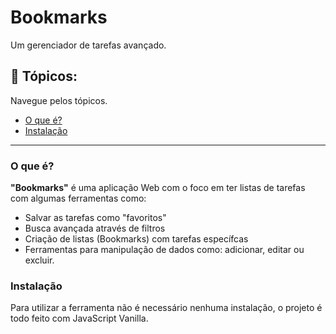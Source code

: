 # Bookmarks
Um gerenciador de tarefas avançado.

[comment]: <> (Section destinated to this README topics)
## 📝 Tópicos:
Navegue pelos tópicos.

 - [O que é?](#o-que-é?)
 - [Instalação](#instalação)

---

### O que é?
**"Bookmarks"** é uma aplicação Web com o foco em ter listas de tarefas com algumas ferramentas como:
- Salvar as tarefas como "favoritos"
- Busca avançada através de filtros
- Criação de listas (Bookmarks) com tarefas específcas
- Ferramentas para manipulação de dados como: adicionar, editar ou excluir.

### Instalação
Para utilizar a ferramenta não é necessário nenhuma instalação, o projeto é todo feito com JavaScript Vanilla.

